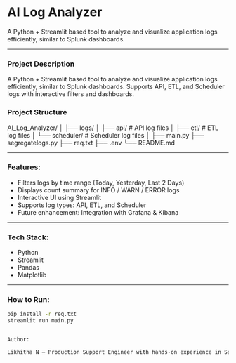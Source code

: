 
# AI Log Analyzer

A Python + Streamlit based tool to analyze and visualize application logs efficiently, similar to Splunk dashboards.

---

### Project Description

A Python + Streamlit based tool to analyze and visualize application logs efficiently, similar to Splunk dashboards. Supports API, ETL, and Scheduler logs with interactive filters and dashboards.


### Project Structure

AI_Log_Analyzer/
│
├── logs/
│ ├── api/ # API log files
│ ├── etl/ # ETL log files
│ └── scheduler/ # Scheduler log files
│
├── main.py
├── segregatelogs.py
├── req.txt
├── .env
└── README.md

---

### Features:

- Filters logs by time range (Today, Yesterday, Last 2 Days)
- Displays count summary for INFO / WARN / ERROR logs
- Interactive UI using Streamlit
- Supports log types: API, ETL, and Scheduler
- Future enhancement: Integration with Grafana & Kibana

---

### Tech Stack:
- Python  
- Streamlit  
- Pandas  
- Matplotlib  

---

### How to Run:

```bash
pip install -r req.txt
streamlit run main.py


Author:

Likhitha N — Production Support Engineer with hands-on experience in Splunk, ETL, and monitoring tools.


